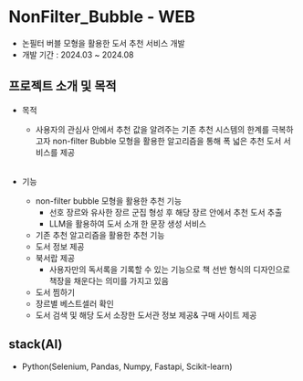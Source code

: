 # NonFilter_Bubble - WEB
- 논필터 버블 모형을 활용한 도서 추천 서비스 개발
- 개발 기간 : 2024.03 ~ 2024.08

## 프로젝트 소개 및 목적
- 목적
  - 사용자의 관심사 안에서 추천 값을 알려주는 기존 추천 시스템의 한계를 극복하고자 non-filter Bubble 모형을 활용한 알고리즘을 통해 폭 넓은 추천 도서 서비스를 제공
 
  </br>
- 기능
  - non-filter bubble 모형을 활용한 추천 기능
    - 선호 장르와 유사한 장르 군집 형성 후 해당 장르 안에서 추천 도서 추출
    - LLM을 활용하여 도서 소개 한 문장 생성 서비스
  - 기존 추천 알고리즘을 활용한 추천 기능
  - 도서 정보 제공
  - 북서랍 제공
    - 사용자만의 독서록을 기록할 수 있는 기능으로 책 선반 형식의 디자인으로 책장을 채운다는 의미를 가지고 있음
  - 도서 찜하기
  - 장르별 베스트셀러 확인
  - 도서 검색 및 해당 도서 소장한 도서관 정보 제공& 구매 사이트 제공


## stack(AI) 
- Python(Selenium, Pandas, Numpy, Fastapi, Scikit-learn)
